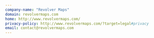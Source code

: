 ```yaml
---
company-name: "Revolver Maps"
domain: revolvermaps.com
home: http://www.revolvermaps.com/
privacy-policy: http://www.revolvermaps.com/?target=legal#privacy
email: contact@revolvermaps.com
---
```




